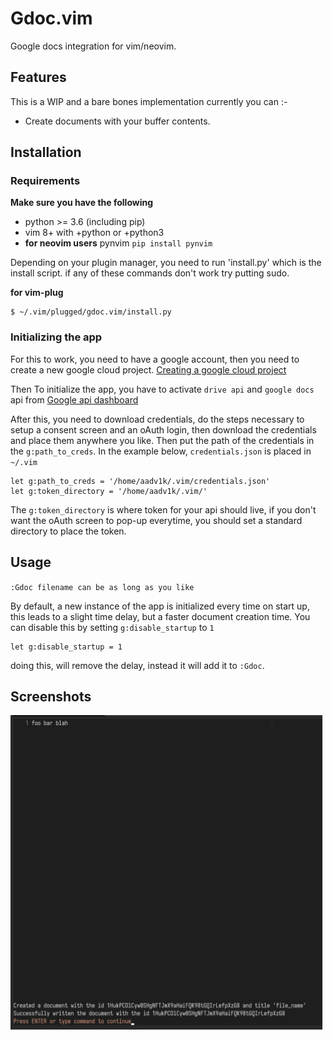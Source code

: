 # Gdoc.vim

Google docs integration for vim/neovim.

## Features

This is a WIP and a bare bones implementation currently you can :-
- Create documents with your buffer contents.

## Installation

### Requirements

**Make sure you have the following**

- python >= 3.6 (including pip)
- vim 8+ with +python or +python3
- **for neovim users** pynvim `pip install pynvim`

Depending on your plugin manager, you need to run 'install.py' which is the install script. if any of these commands don't work try putting sudo.

**for vim-plug**

```shell
$ ~/.vim/plugged/gdoc.vim/install.py
```

### Initializing the app

For this to work, you need to have a google account, then you need to create a new google cloud project.
[Creating a google cloud project](https://developers.google.com/workspace/guides/create-project)

Then To initialize the app, you have to activate `drive api` and `google docs` api from
[Google api dashboard](https://console.cloud.google.com/apis/dashboard)

After this, you need to download credentials, do the steps necessary to setup a consent screen and an
oAuth login, then download the credentials and place them anywhere you like. Then put the path of
the credentials in the `g:path_to_creds`. In the example below, `credentials.json` is placed in `~/.vim`

```vim
let g:path_to_creds = '/home/aadv1k/.vim/credentials.json'
let g:token_directory = '/home/aadv1k/.vim/'
```

The `g:token_directory` is where token for your api should live, if you don't want the oAuth screen
to pop-up everytime, you should set a standard directory to place the token.

## Usage

`:Gdoc filename can be as long as you like`

By default, a new instance of the app is initialized every time on start up, this leads to a slight
time delay, but a faster document creation time. You can disable this by setting `g:disable_startup`
to `1`

```vim
let g:disable_startup = 1
```

doing this, will remove the delay, instead it will add it to `:Gdoc`.

## Screenshots

<img src="./screenshots/1.png" alt="1.png" width="500px">
